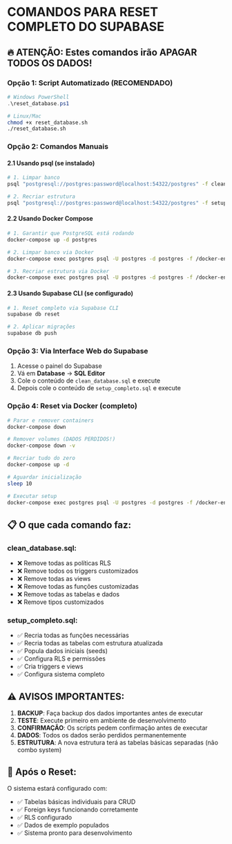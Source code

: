 # COMANDOS PARA RESET COMPLETO DO SUPABASE

## 🔥 ATENÇÃO: Estes comandos irão APAGAR TODOS OS DADOS!

### Opção 1: Script Automatizado (RECOMENDADO)
```powershell
# Windows PowerShell
.\reset_database.ps1
```

```bash
# Linux/Mac
chmod +x reset_database.sh
./reset_database.sh
```

### Opção 2: Comandos Manuais

#### 2.1 Usando psql (se instalado)
```bash
# 1. Limpar banco
psql "postgresql://postgres:password@localhost:54322/postgres" -f clean_database.sql

# 2. Recriar estrutura
psql "postgresql://postgres:password@localhost:54322/postgres" -f setup_completo.sql
```

#### 2.2 Usando Docker Compose
```bash
# 1. Garantir que PostgreSQL está rodando
docker-compose up -d postgres

# 2. Limpar banco via Docker
docker-compose exec postgres psql -U postgres -d postgres -f /docker-entrypoint-initdb.d/clean_database.sql

# 3. Recriar estrutura via Docker
docker-compose exec postgres psql -U postgres -d postgres -f /docker-entrypoint-initdb.d/setup_completo.sql
```

#### 2.3 Usando Supabase CLI (se configurado)
```bash
# 1. Reset completo via Supabase CLI
supabase db reset

# 2. Aplicar migrações
supabase db push
```

### Opção 3: Via Interface Web do Supabase

1. Acesse o painel do Supabase
2. Vá em **Database** → **SQL Editor**
3. Cole o conteúdo de `clean_database.sql` e execute
4. Depois cole o conteúdo de `setup_completo.sql` e execute

### Opção 4: Reset via Docker (completo)
```bash
# Parar e remover containers
docker-compose down

# Remover volumes (DADOS PERDIDOS!)
docker-compose down -v

# Recriar tudo do zero
docker-compose up -d

# Aguardar inicialização
sleep 10

# Executar setup
docker-compose exec postgres psql -U postgres -d postgres -f /docker-entrypoint-initdb.d/setup_completo.sql
```

## 📋 O que cada comando faz:

### clean_database.sql:
- ❌ Remove todas as políticas RLS
- ❌ Remove todos os triggers customizados
- ❌ Remove todas as views
- ❌ Remove todas as funções customizadas
- ❌ Remove todas as tabelas e dados
- ❌ Remove tipos customizados

### setup_completo.sql:
- ✅ Recria todas as funções necessárias
- ✅ Recria todas as tabelas com estrutura atualizada
- ✅ Popula dados iniciais (seeds)
- ✅ Configura RLS e permissões
- ✅ Cria triggers e views
- ✅ Configura sistema completo

## ⚠️ AVISOS IMPORTANTES:

1. **BACKUP**: Faça backup dos dados importantes antes de executar
2. **TESTE**: Execute primeiro em ambiente de desenvolvimento
3. **CONFIRMAÇÃO**: Os scripts pedem confirmação antes de executar
4. **DADOS**: Todos os dados serão perdidos permanentemente
5. **ESTRUTURA**: A nova estrutura terá as tabelas básicas separadas (não combo system)

## 🚀 Após o Reset:

O sistema estará configurado com:
- ✅ Tabelas básicas individuais para CRUD
- ✅ Foreign keys funcionando corretamente
- ✅ RLS configurado
- ✅ Dados de exemplo populados
- ✅ Sistema pronto para desenvolvimento
